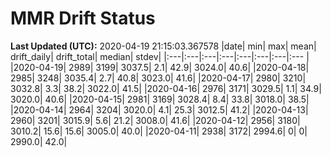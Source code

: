 # MMR Drift Status

**Last Updated (UTC):** 2020-04-19 21:15:03.367578 
|date| min| max| mean| drift_daily| drift_total| median| stdev|
|:---|:---|:---|:---|:---|:---|:---|:--- |
|2020-04-19| 2989| 3199| 3037.5| 2.1| 42.9| 3024.0| 40.6|
|2020-04-18| 2985| 3248| 3035.4| 2.7| 40.8| 3023.0| 41.6|
|2020-04-17| 2980| 3210| 3032.8| 3.3| 38.2| 3022.0| 41.5|
|2020-04-16| 2976| 3171| 3029.5| 1.1| 34.9| 3020.0| 40.6|
|2020-04-15| 2981| 3169| 3028.4| 8.4| 33.8| 3018.0| 38.5|
|2020-04-14| 2964| 3204| 3020.0| 4.1| 25.3| 3012.5| 41.2|
|2020-04-13| 2960| 3201| 3015.9| 5.6| 21.2| 3008.0| 41.6|
|2020-04-12| 2956| 3180| 3010.2| 15.6| 15.6| 3005.0| 40.0|
|2020-04-11| 2938| 3172| 2994.6| 0| 0| 2990.0| 42.0|

